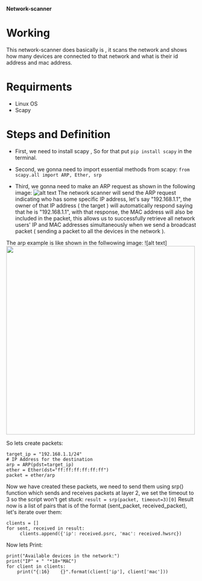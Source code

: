 **Network-scanner** 


# Working
This network-scanner does basically is , it scans the network and shows how many devices are connected to that network and what is their id address and mac address.

# Requirments
* Linux OS
* Scapy

# Steps and Definition
* First, we need to install scapy , So for that put ```pip install scapy``` in the terminal.

* Second, we gonna need to import essential methods from scapy:
``` from scapy.all import ARP, Ether, srp ```

* Third, we gonna need to make an ARP request as shown in the following image:
![alt text](https://www.thepythoncode.com/media/articles/building-network-scanner-using-scapy/arp_request1.jpg)
The network scanner will send the ARP request indicating who has some specific IP address, let's say "192.168.1.1", the owner of that IP address ( the target ) will automatically respond saying that he is "192.168.1.1", with that response, the MAC address will also be included in the packet, this allows us to successfully retrieve all network users' IP and MAC addresses simultaneously when we send a broadcast packet ( sending a packet to all the devices in the network ).

The arp example is like shown in the follwowing image:
![alt text]<img src = "https://www.thepythoncode.com/media/articles/building-network-scanner-using-scapy/hacker.jpg" width = '500'>

So lets create packets:
```
target_ip = "192.168.1.1/24"
# IP Address for the destination
arp = ARP(pdst=target_ip)
ether = Ether(dst="ff:ff:ff:ff:ff:ff")
packet = ether/arp
```
Now we have created these packets, we need to send them using srp() function which sends and receives packets at layer 2, we set the timeout to 3 so the script won't get stuck:
``` result = srp(packet, timeout=3)[0] ```
Result now is a list of pairs that is of the format (sent_packet, received_packet), let's iterate over them:
``` 
clients = []
for sent, received in result:
     clients.append({'ip': received.psrc, 'mac': received.hwsrc})
```

Now lets Print:
```
print("Available devices in the network:")
print("IP" + " "*18+"MAC")
for client in clients:
    print("{:16}    {}".format(client['ip'], client['mac']))
```

